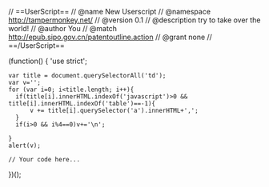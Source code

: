 // ==UserScript==
// @name         New Userscript
// @namespace    http://tampermonkey.net/
// @version      0.1
// @description  try to take over the world!
// @author       You
// @match        http://epub.sipo.gov.cn/patentoutline.action
// @grant        none
// ==/UserScript==

(function() {
    'use strict';

    var title = document.querySelectorAll('td');
    var v='';
    for (var i=0; i<title.length; i++){
      if(title[i].innerHTML.indexOf('javascript')>0 && title[i].innerHTML.indexOf('table')==-1){
          v += title[i].querySelector('a').innerHTML+',';
      }
      if(i>0 && i%4==0)v+='\n';

    }
    alert(v);

    // Your code here...
})();
